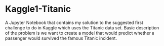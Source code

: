 # Kaggle1-Titanic
A Jupyter Notebook that contains my solution to the suggested first challenge to do in Kaggle which uses the Titanic data set. Basic description of the problem is we want to create a model that would predict whether a passenger would survived the famous Titanic incident.
